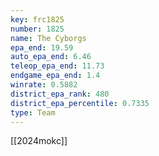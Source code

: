 ```yaml
---
key: frc1825
number: 1825
name: The Cyborgs
epa_end: 19.59
auto_epa_end: 6.46
teleop_epa_end: 11.73
endgame_epa_end: 1.4
winrate: 0.5882
district_epa_rank: 480
district_epa_percentile: 0.7335
type: Team
---
```

[[2024mokc]]
